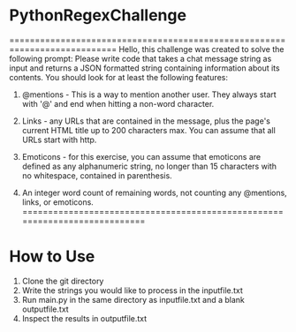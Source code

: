 # PythonRegexChallenge
===========================================================================
Hello, this challenge was created to solve the following prompt:
Please write code that takes a chat message string as input and returns a JSON formatted string containing information about its contents. You should look for at least the following features:

1) @mentions - This is a way to mention another user. They always start with '@' and end when hitting a non-word character. 

2) Links - any URLs that are contained in the message, plus the page's current HTML title up to 200 characters max. You can assume that all URLs start with http. 

3) Emoticons - for this exercise, you can assume that emoticons are defined as any alphanumeric string, no longer than 15 characters with no whitespace, contained in parenthesis. 

4) An integer word count of remaining words, not counting any @mentions, links, or emoticons.
===========================================================================
# How to Use
1) Clone the git directory
2) Write the strings you would like to process in the inputfile.txt
3) Run main.py in the same directory as inputfile.txt and a blank outputfile.txt
4) Inspect the results in outputfile.txt
